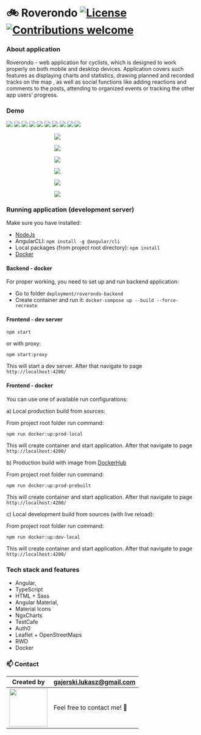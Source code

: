 # 🚲 Roverondo [![License](https://img.shields.io/badge/licence-MIT-blue)](https://choosealicense.com/licenses/mit/) [![Contributions welcome](https://img.shields.io/badge/contributions-welcome-orange.svg)](https://github.com/Ukasz09/Roverondo-web)

### About application

Roverondo - web application for cyclists, which is designed to work properly on both mobile and desktop devices.
Application covers such features as displaying charts and statistics, drawing planned and recorded tracks on the map ,
as well as social functions like adding reactions and comments to the posts, attending to organized events or tracking
the other app users’ progress.

### Demo

![](https://raw.githubusercontent.com/Ukasz09/Roverondo-web/master/readme/login-page-1.png)
![](https://raw.githubusercontent.com/Ukasz09/Roverondo-web/master/readme/wall-1.png)
![](https://raw.githubusercontent.com/Ukasz09/Roverondo-web/master/readme/wall-details-1.png)
![](https://raw.githubusercontent.com/Ukasz09/Roverondo-web/master/readme/wall-2.png)
![](https://raw.githubusercontent.com/Ukasz09/Roverondo-web/master/readme/comments.png)
![](https://raw.githubusercontent.com/Ukasz09/Roverondo-web/master/readme/events.png)
![](https://raw.githubusercontent.com/Ukasz09/Roverondo-web/master/readme/find-friends.png)
![](https://raw.githubusercontent.com/Ukasz09/Roverondo-web/master/readme/followers.png)
![](https://raw.githubusercontent.com/Ukasz09/Roverondo-web/master/readme/leaderboard.png)
![](https://raw.githubusercontent.com/Ukasz09/Roverondo-web/master/readme/profile.png)

<div style="width: 50%; margin: auto">

![](https://raw.githubusercontent.com/Ukasz09/Roverondo-web/master/readme/wall-details-2.png)

</div>

<div style="width: 50%; margin: auto">

![](https://raw.githubusercontent.com/Ukasz09/Roverondo-web/master/readme/aside-menu.png)

</div>

<div style="width: 50%; margin: auto">

![](https://raw.githubusercontent.com/Ukasz09/Roverondo-web/master/readme/wall-2.png)

</div>

<div style="width: 50%; margin: auto">

![](https://raw.githubusercontent.com/Ukasz09/Roverondo-web/master/readme/wall-3.png)

</div>

<div style="width: 50%; margin: auto">

![](https://raw.githubusercontent.com/Ukasz09/Roverondo-web/master/readme/login-page-2.png)

</div>

<div style="width: 50%; margin: auto">

![](https://raw.githubusercontent.com/Ukasz09/Roverondo-web/master/readme/profile-2.png)

</div>

### Running application (development server)

Make sure you have installed:

- [NodeJs](https://nodejs.org/en/download/)
- AngularCLI: `npm install -g @angular/cli`
- Local packages (from project root directory): `npm install`
- [Docker](https://www.docker.com/get-started)

#### Backend - docker

For proper working, you need to set up and run backend application:

- Go to folder `deployment/roverondo-backend`
- Create container and run it: `docker-compose up --build --force-recreate`

#### Frontend - dev server

`npm start`

or with proxy:

`npm start:proxy`

This will start a dev server. After that navigate to page `http://localhost:4200/`

#### Frontend - docker

You can use one of available run configurations:

a) Local production build from sources:

From project root folder run command:

`npm run docker:up:prod-local`

This will create container and start application. After that navigate to page `http://localhost:4200/`

b) Production build with image from [DockerHub](https://hub.docker.com/r/ukasz09/roverondo-web-prod-prebuilt/tags)

From project root folder run command:

`npm run docker:up:prod-prebuilt`

This will create container and start application. After that navigate to page `http://localhost:4200/`

c) Local development build from sources (with live reload):

From project root folder run command:

`npm run docker:up:dev-local`

This will create container and start application. After that navigate to page `http://localhost:4200/`

### Tech stack and features

- Angular, 
- TypeScript
- HTML + Sass
- Angular Material, 
- Material Icons
- NgxCharts
- TestCafe
- Auth0
- Leaflet + OpenStreetMaps
- RWD
- Docker


### 📫 Contact

| Created by                                                                                                                                       | gajerski.lukasz@gmail.com        |
| ------------------------------------------------------------------------------------------------------------------------------------------------ | -------------------------------- |
| <a href="https://github.com/Ukasz09" target="_blank"><img src="https://avatars0.githubusercontent.com/u/44710226?s=460&v=4"  width="100px;"></a> | Feel free to contact me! :punch: |
